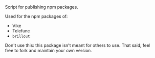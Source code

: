 Script for publishing npm packages.

Used for the npm packages of:
- Vike
- Telefunc
- `brillout`

Don't use this: this package isn't meant for others to use. That said, feel free to fork and maintain your own version.
